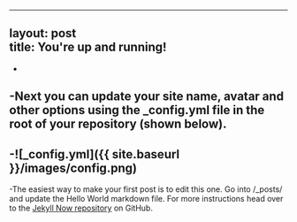 ----		
layout: post		
title: You're up and running!		
----		
-		
-Next you can update your site name, avatar and other options using the _config.yml file in the root of your repository (shown below).		
-		
-![_config.yml]({{ site.baseurl }}/images/config.png)		
-		
-The easiest way to make your first post is to edit this one. Go into /_posts/ and update the Hello World markdown file. For more instructions head over to the [Jekyll Now repository](https://github.com/barryclark/jekyll-now) on GitHub.
